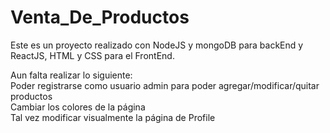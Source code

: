 # Venta_De_Productos
Este es un proyecto realizado con NodeJS y mongoDB para backEnd y ReactJS, HTML y CSS para el FrontEnd.  

Aun falta realizar lo siguiente:  
  Poder registrarse como usuario admin para poder agregar/modificar/quitar productos  
  Cambiar los colores de la página  
  Tal vez modificar visualmente la página de Profile  

